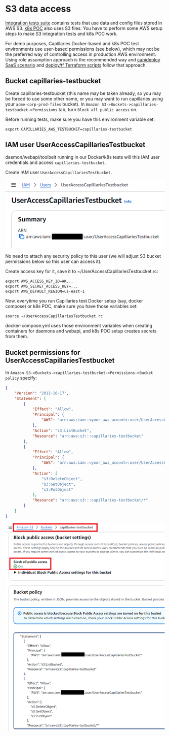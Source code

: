 # S3 data access

[Integration tests suite](./testing.md#integration-tests) contains tests that use data and config files stored in AWS S3. [k8s POC](../deploy/k8s/README.md) also uses S3 files. You have to perform some AWS setup steps to make S3 integration tests and k8s POC work.

For demo purposes, Capillaries Docker-based and k8s POC test environments use user-based permissions (see below), which may not be the preferred way of controlling access in production AWS environment. Using role assumption approach is the recommended way and [capideploy SaaS scenario](https://github.com/capillariesio/capillaries-deploy/blob/main/README.md#iam-settings---saas-scenario) and [deploy/tf Terraform scripts](../deploy/tf/cassandra_cluster/README.md) follow that approach.

## Bucket capillaries-testbucket

Create capillaries-testbucket (this name may be taken already, so you may be forced to use some other name, or you may want to run capillaries using your `acme-corp-prod-files` bucket). In `Amazon S3->Buckets->capillaries-testbucket->Permissions` tab, turn `Block all public access` on.

Before running tests, make sure you have this environment variable set:
```
export CAPILLARIES_AWS_TESTBUCKET=capillaries-testbucket
```

## IAM user UserAccessCapillariesTestbucket

daemon/webapi/toolbelt running in our Docker/k8s tests will this IAM user credentials and access `capillaries-testbucket`.

Create IAM user `UserAccessCapillariesTestbucket`.

![](./aws-user-access-capillaries-testbucket.png)

No need to attach any security policy to this user (we will adjust S3 bucket permissions below so this user can access it).

Create access key for it, save it to ~/UserAccessCapillariesTestbucket.rc:
```
export AWS_ACCESS_KEY_ID=AK...
export AWS_SECRET_ACCESS_KEY=...
export AWS_DEFAULT_REGION=us-east-1
```

Now, everytime you run Capillaries test Docker setup (say, docker compose) or k8s POC, make sure you have those variables set:

```
source ~/UserAccessCapillariesTestbucket.rc
```

docker-compose.yml uses those environment variables when creating containers for daemons and webapi, and k8s POC setup creates secrets from them.

## Bucket permissions for UserAccessCapillariesTestbucket

In `Amazon S3->Buckets->capillaries-testbucket->Permissions->Bucket policy` specify:

```json
{
	"Version": "2012-10-17",
	"Statement": [
		{
			"Effect": "Allow",
			"Principal": {
				"AWS": "arn:aws:iam::<your_aws_acount>:user/UserAccessCapillariesTestbucket"
			},
			"Action": "s3:ListBucket",
			"Resource": "arn:aws:s3:::capillaries-testbucket"
		},
		{
			"Effect": "Allow",
			"Principal": {
				"AWS": "arn:aws:iam::<your_aws_acount>:user/UserAccessCapillariesTestbucket"
			},
			"Action": [
				"s3:DeleteObject",
				"s3:GetObject",
				"s3:PutObject"
			],
			"Resource": "arn:aws:s3:::capillaries-testbucket/*"
		}
	]
}
```

![](./aws-capillaries-testbucket-permissions.png)
